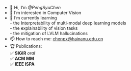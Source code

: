- 👋 Hi, I’m *@PengSyuChen*
- 👀 I’m interested in Computer Vision
- 🌱 I’m currently learning
</br>       - the Interpretability of multi-modal deep learning models
</br>       - the explainability of vision tasks
</br>       - the mitigation of LVLM hallucinations
- 📫 How to reach me: [chenpx@hainanu.edu.cn](mailto:chenpx@hainanu.edu.cn)
- 🏆 Publications:
</br>       ✅ **SIGIR** *oral*
</br>       ✅ **ACM MM**
</br>       ✅ **IEEE ISPA**
